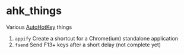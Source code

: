 # ahk_things
Various [AutoHotKey](https://www.autohotkey.com/) things

1. `appify` Create a shortcut for a Chrome(ium) standalone application
2. `fsend` Send F13+ keys after a short delay (not complete yet)
